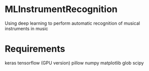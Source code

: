 # MLInstrumentRecognition
Using deep learning to perform automatic recognition of musical instruments in music


# Requirements

keras
tensorflow (GPU version)
pillow
numpy
matplotlib
glob
scipy
